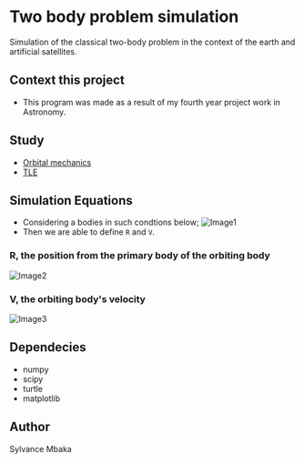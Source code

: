 # Two body problem simulation
Simulation of the classical two-body problem in the context of the earth and artificial satellites.

## Context this project
- This program was made as a result of my fourth year project work in Astronomy.

## Study
- [Orbital mechanics](http://www.braeunig.us/space/orbmech.htm)
- [TLE](http://www.stltracker.com/resources/tle)

## Simulation Equations
- Considering a bodies in such condtions below;
![Image1](http://www.braeunig.us/space/pics/fig4-03.gif)
- Then we are able to define `R` and `V`.

### R, the position from the primary body of the orbiting body
![Image2](http://www.braeunig.us/space/pics/eq4-43.gif)

### V, the orbiting body's velocity
![Image3](http://www.braeunig.us/space/pics/eq4-45.gif)

## Dependecies
- numpy
- scipy
- turtle
- matplotlib

## Author
Sylvance Mbaka
